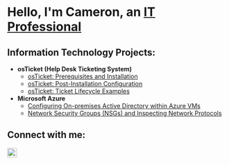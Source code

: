 <h1>Hello, I'm Cameron, an <a href="https://linkedin.com/in/Cam-Sanders">IT Professional</a></h1>

<h2> Information Technology Projects:</h2>

- <b>osTicket (Help Desk Ticketing System)</b>
  - [osTicket: Prerequisites and Installation](https://github.com/CSanders000/osticket-prereqs)
  - [osTicket: Post-Installation Configuration](https://github.com/CSanders000/post-install-config)
  - [osTicket: Ticket Lifecycle Examples](https://github.com/CSanders000/ticket-lifecycle)
- <b>Microsoft Azure</b>
  - [Configuring On-premises Active Directory within Azure VMs](https://github.com/CSanders000/configure-ad)
  - [Network Security Groups (NSGs) and Inspecting Network Protocols](https://github.com/CSanders000/azure-network-protocols)

<h2>Connect with me:</h2>

[<img align="left" alt="Josh | LinkedIn" width="22px" src="https://cdn.jsdelivr.net/npm/simple-icons@v3/icons/linkedin.svg" />][linkedin]

[linkedin]: https://linkedin.com/in/Cam-Sanders


